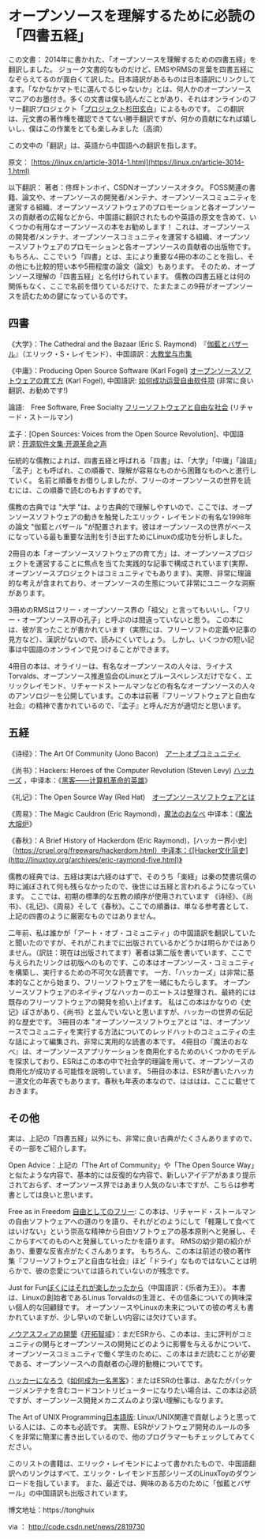 
# オープンソースを理解するために必読の「四書五経」


この文書：
2014年に書かれた、「オープンソースを理解するための四書五経」を翻訳しました。
ジョーク文書的なものだけど、EMSやRMSの言葉を四書五経になぞらえてるのが面白くて訳した。日本語訳があるものは日本語訳にリンクしてます。「なかなかマトモに選んでるじゃないか」とは、何人かのオープンソースマニアのお墨付き。多くの文書は僕も読んだことがあり、それはオンラインのフリー翻訳プロジェクト「[プロジェクト杉田玄白](https://www.genpaku.org/)」によるものです。
この翻訳は、元文書の著作権を確認できてない勝手翻訳ですが、何かの貢献になれば嬉しいし、僕はこの作業をとても楽しみました（高須）

この文中の「翻訳」は、英語から中国語への翻訳を指します。


原文：
[https://linux.cn/article-3014-1.html](https://linux.cn/article-3014-1.html)

以下翻訳：
著者：佟辉トンホイ、CSDNオープンソースオタク。
FOSS関連の書籍、論文や、オープンソースの開発者/メンテナ、オープンソースコミュニティを運営する組織、オープンソースソフトウェアのプロモーションと各オープンソースの貢献者の広報などから、中国語に翻訳されたものや英語の原文を含めて、いくつかの有用なオープンソースの本をお勧めします！
これは、オープンソースの開発者/メンテナ、オープンソースコミュニティを運営する組織、オープンソースソフトウェアのプロモーションと各オープンソースの貢献者の出版物です。
 もちろん、ここでいう「四書」とは、主により重要な4冊の本のことを指し、その他にも比較的短い本や5冊程度の論文（論文）もあります。 そのため、オープンソース理解の「四書五経」と名付けられています。 儒教の四書五経とは何の関係もなく、ここで名前を借りているだけで、たまたまこの9冊がオープンソースを読むための鍵になっているのです。
 
 ## 四書

《大学》：The Cathedral and the Bazaar (Eric S. Raymond)　『[伽藍とバザール](https://cruel.org/freeware/cathedral.html)』（エリック・S・レイモンド）、中国語訳：[大教堂与市集](http://www.aka.org.cn/Docs/c&b.html)

《中庸》：Producing Open Source Software (Karl Fogel) [オープンソースソフトウェアの育て方](https://producingoss.com/ja/) (Karl Fogel), 中国語訳: [如何成功运营自由软件项](https://producingoss.com/zh/) (非常に良い翻訳、お勧めです!)

論語:　Free Software, Free Socialty  [フリーソフトウェアと自由な社会](https://amzn.to/2LvGhdc) (リチャード・ストールマン)

孟子：[Open Sources: Voices from the Open Source Revolution]、中国語訳：[开源软件文集·开源革命之声](https://book.douban.com/subject/1236778/)

伝統的な儒教によれば、四書五経と呼ばれる「四書」は、「大学」「中庸」「論語」「孟子」とも呼ばれ、この順番で、理解が容易なものから困難なものへと進行していく。 名前と順番をお借りしましたが、フリーのオープンソースの世界を読むには、この順番で読むのもおすすめです。

儒教の古典では "大学 "は、より古典的で理解しやすいので、ここでは、オープンソースソフトウェアの動きを触発したエリック・レイモンドの有名な1998年の論文 "伽藍とバザール "が配置されます。彼はオープンソースの世界がベースになっている最も重要な法則を引き出すためにLinuxの成功を分析しました。

2冊目の本「オープンソースソフトウェアの育て方」は、オープンソースプロジェクトを運営することに焦点を当てた実践的な記事で構成されています(実際、オープンソースプロジェクトはコミュニティでもあります)、実際、非常に理論的な考えが含まれており、オープンソースの生態について非常にユニークな洞察があります。

3冊めのRMSはフリー・オープンソース界の「祖父」と言ってもいいし、「フリー・オープンソース界の孔子」と呼ぶのは間違っていないと思う。  この本には、彼が言ったことが書かれています（実際には、フリーソフトの定義や記事の見方など）、漢訳がないので、読みにくいでしょう。 しかし、いくつかの短い記事は中国語のオンラインで見つけることができます。

4冊目の本は、オライリーは、有名なオープンソースの人々は、ライナスTorvalds、オープンソース推進協会のLinuxとブルースペレンスだけでなく、エリックレイモンド、リチャードストールマンなどの有名なオープンソースの人々のアンソロジーを公開しています。この本は前著『フリーソフトウェアと自由な社会』の精神で書かれているので、『孟子』と呼んだ方が適切だと思います。

## 五経

《诗经》：The Art Of Community (Jono Bacon)　[アートオブコミュニティ](https://amzn.to/3siZ2Bp)

《尚书》：Hackers: Heroes of the Computer Revolution (Steven Levy) [ハッカーズ](https://amzn.to/3oIYlyU) ，中译本：《[黑客——计算机革命的英雄](http://www.amazon.cn/%E9%BB%91%E5%AE%A2-%E9%87%8C%E5%A4%AB/dp/B005Z7FABC)》 

《礼记》：The Open Source Way (Red Hat)　[オープンソースソフトウェアとは](https://www.redhat.com/ja/topics/open-source/what-is-open-source-software)

《周易》：The Magic Cauldron (Eric Raymond)，[魔法のおなべ](https://cruel.org/freeware/magicpot.html) 中译本：《[魔法大熔炉](http://linuxtoy.org/archives/eric-raymond-five.html)》

《春秋》：A Brief History of Hackerdom (Eric Raymond)，[ハッカー界小史]（https://cruel.org/freeware/hackerdom.html）中译本：《[Hacker文化简史](http://linuxtoy.org/archives/eric-raymond-five.html)》

儒教の経典では、五経は実は六経のはずで、そのうち「楽経」は秦の焚書坑儒の時に滅ぼされて何も残らなかったので、後世には五経と言われるようになっています。 ここでは、初期の標準的な五教の順序が使用されています 《诗经》、《尚书》、《礼记》、《周易》そして《春秋》。ここでの順番は、単なる参考書として、上記の四書のように厳密なものではありません。

二年前、私は誰かが「アート・オブ・コミュニティ」の中国語訳を翻訳していたと聞いたのですが、それがこれまでに出版されているかどうかは明らかではありません。（訳註：現在は出版されてます）著者は第二版を書いています、ここで与えられたリンクは初版へのものです、この本はオープンソース・コミュニティを構築し、実行するための不可欠な読書です。
一方、「ハッカーズ」は非常に基本的なことから始まり、フリーソフトウェアを一緒にもたらします。 オープンソースソフトウェアのネイティブなハッカーのエートスは整理され、最終的には既存のフリーソフトウェアの開発を拾い上げます。 私はこの本はかなりの《史记》ぽさがあり、《尚书》と並んでいないと思いますが、ハッカーの世界の伝記的な歴史です。
3冊目の本 "オープンソースソフトウェアとは "は、オープンソースでコミュニティを実行する方法についてのレッドハットのコミュニティの主な話によって編集され、非常に実用的な読書の本です。
 4冊目の『魔法のおなべ』は、オープンソースアプリケーションを商用化するためのいくつかのモデルを探求しており、ESRはこの本の中で社会学的理論を用いて、オープンソースの商用化が成功する可能性を説明しています。
5冊目の本は、ESRが書いたハッカー道文化の年表でもあります。春秋も年表の本なので、はははは、ここに載せておきます。

## その他

実は、上記の「四書五経」以外にも、非常に良い古典がたくさんありますので、その一部をご紹介します。

Open Advice：上記の「The Art of Community」や「The Open Source Way」と似たような内容で、基本的には反復的な内容で、新しいアイデアがあまり提示されておらず、オープンソース界ではあまり人気のない本ですが、こちらは参考書としては良いと思います。

Free as in Freedom [自由としてのフリー](http://haleakala-avenue.style.coocan.jp/lealea/?%E8%87%AA%E7%94%B1%E3%81%A8%E3%81%97%E3%81%A6%E3%81%AE%E3%83%95%E3%83%AA%E3%83%BC%282.0%29%E3%83%AA%E3%83%81%E3%83%A3%E3%83%BC%E3%83%89%E3%83%BB%E3%82%B9%E3%83%88%E3%83%BC%E3%83%AB%E3%83%9E%E3%83%B3%E3%81%A8%E8%87%AA%E7%94%B1%E3%82%BD%E3%83%95%E3%83%88%E3%82%A6%E3%82%A7%E3%82%A2%E9%9D%A9%E5%91%BD): この本は、リチャード・ストールマンの自由ソフトウェアへの道のりを語り、それがどのようにして「軽蔑して食べてはいけない」という崇高な精神から自由ソフトウェアの基本原則へと発展し、そこからすべてのものへと発展していったかを語ります。 RMSの幼少期の紹介があり、重要な反省点がたくさんあります。 もちろん、この本は前述の彼の著作集『フリーソフトウェアと自由な社会』ほど「ドライ」なものではないことは明らかで、彼の恋愛については語られていないのが残念です。

Just for Fun[ぼくにはそれが楽しかったから]()（中国語訳：《乐者为王》）。 本書は、Linuxの創始者であるLinus Torvaldsの生涯と、その信条についての興味深い個人的な回顧録です。 オープンソースやLinuxの未来についての彼の考えも書かれていますが、少し早いので新しい内容には欠けています。

[ノウアスフィアの開墾](https://cruel.org/freeware/noosphere.html)《[开拓智域](http://linuxtoy.org/archives/eric-raymond-five.html)》：まだESRから、この本は、主に評判がコミュニティの関与とオープンソースの開発にどのように影響を与えるかについて、オープンソースコミュニティで働く学生のために、この本はまだ読むことが必要である、オープンソースへの貢献者の心理的動機についてです。

[ハッカーになろう](https://cruel.org/freeware/hacker.html)《[如何成为一名黑客](http://linuxtoy.org/archives/eric-raymond-five.html)》：またはESRの仕事は、あなたがパッケージメンテナを含むコードコントリビューターになりたい場合は、この本は必読ですが、オープンソース開発メカニズムのより深い理解にもなります。

The Art of UNIX Programming[日本語版](https://amzn.to/38BP5qK): Linux/UNIX関連で貢献しようと思っている人には、この本も必読です。 実際、ESRがソフトウェア開発のルールの多くを非常に簡潔に書き出しているので、他のプログラマーもチェックしてみてください。


このリストの書籍は、エリック・レイモンドによって書かれたもので、中国語翻訳へのリンクはすべて、エリック・レイモンド五部シリーズのLinuxToyのダウンロードを指しています。 また、最近では、興味のある方のために「伽藍とバザール」の中国語訳も出版されています。

博文地址：https://tonghuix

via ： http://code.csdn.net/news/2819730 


